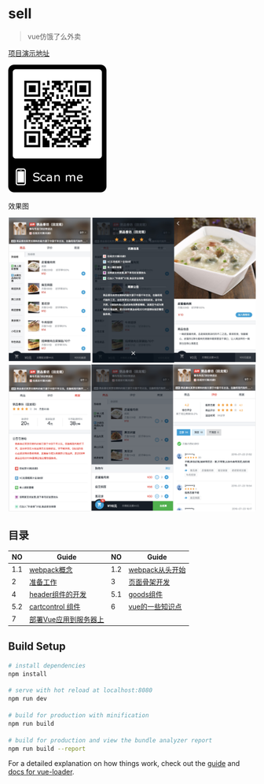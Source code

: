 # sell

> vue仿饿了么外卖

[项目演示地址](https://qinjingfei.github.io/sell/)

<img src="./notes/img/frame.png" width="200">

效果图

<img src="./notes/img/readme_1.jpg" width="600">
<img src="./notes/img/readme_2.png" width="600">


## 目录


NO| Guide | NO | Guide |
---| --- | ---|---|
 1.1 |  [webpack概念](./notes/1_webpack.md) | 1.2 | [webpack从头开始](https://github.com/qinjingfei/baidu/blob/master/notes/1.2.md) |
 2 | [准备工作](./notes/2_preparation.md)  | 3 | [页面骨架开发](./notes/3_skeleton.md) |
 4 | [header组件的开发](./notes/4_header.md)| 5.1 |[goods组件](./notes/5_goods.md)  | 
 5.2| [cartcontrol 组件](./notes/5.2_cartcontrol.md) | 6|[vue的一些知识点](./notes/6_computed.md)|
 7| [部署Vue应用到服务器上](./notes/7_nginx.md)

## Build Setup

``` bash
# install dependencies
npm install

# serve with hot reload at localhost:8080
npm run dev

# build for production with minification
npm run build

# build for production and view the bundle analyzer report
npm run build --report
```

For a detailed explanation on how things work, check out the [guide](http://vuejs-templates.github.io/webpack/) and [docs for vue-loader](http://vuejs.github.io/vue-loader).


